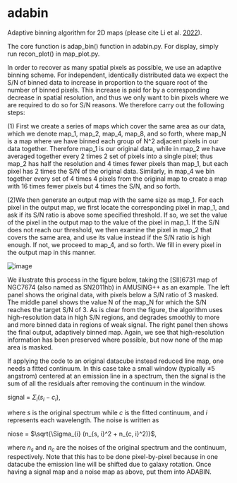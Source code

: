 # adabin
Adaptive binning algorithm for 2D maps (please cite Li et al. [2022](https://ui.adsabs.harvard.edu/abs/2022arXiv220608072L/abstract)).

The core function is adap_bin() function in adabin.py. For display, simply run recon_plot() in map_plot.py.

In order to recover as many spatial pixels as possible, we use an adaptive binning scheme. For independent, identically distributed data we expect the S/N of binned data to increase in proportion to the square root of the number of binned pixels. This increase is paid for by a corresponding decrease in spatial resolution, and thus we only want to bin pixels where we are required to do so for S/N reasons. We therefore carry out the following steps:

(1) First we create a series of maps which cover the same area as our data, which we denote map_1, map_2, map_4, map_8, and so forth, where map_N is a map where we have binned each group of N^2 adjacent pixels in our data together. Therefore map_1 is our original data, while in map_2 we have averaged together every 2 times 2 set of pixels into a single pixel; thus map_2 has half the resolution and 4 times fewer pixels than map_1, but each pixel has 2 times the S/N of the original data. Similarly, in map_4 we bin together every set of 4 times 4 pixels from the original map to create a map with 16 times fewer pixels but 4 times the S/N, and so forth.

(2)We then generate an output map with the same size as map_1. For each pixel in the output map, we first locate the corresponding pixel in map_1, and ask if its S/N ratio is above some specified threshold. If so, we set the value of the pixel in the output map to the value of the pixel in map_1. If the S/N does not reach our threshold, we then examine the pixel in map_2 that covers the same area, and use its value instead if the S/N ratio is high enough. If not, we proceed to map_4, and so forth. We fill in every pixel in the output map in this manner.

![image](https://user-images.githubusercontent.com/25077804/196726859-0168ff94-63b3-41e3-953c-0b2c6c5964c5.png)


We illustrate this process in the figure below, taking the [SII]6731 map of NGC7674 (also named as SN2011hb) in AMUSING++ as an example. The left panel shows the original data, with pixels below a S/N ratio of 3 masked. The middle panel shows the value N of the map_N for which the S/N reaches the target S/N of 3. As is clear from the figure, the algorithm uses high-resolution data in high S/N regions, and degrades smoothly to more and more binned data in regions of weak signal. The right panel then shows the final output, adaptively binned map. Again, we see that high-resolution information has been preserved where possible, but now none of the map area is masked.


If applying the code to an original datacube instead reduced line map, one needs a fitted continuum. In this case take a small window (typically $\pm5$ angstrom) centered at an emission line in a spectrum, then the signal is the sum of all the residuals after removing the continuum in the window.

signal = $\Sigma_{i} (s_i - c_i)$,

where $s$ is the original spectrum while $c$ is the fitted continuum, and $i$ represents each wavelength. The noise is written as

niose = $\sqrt{\Sigma_{i} (n_{s, i}^2 + n_{c, i}^2)}$,

where $n_s$ and $n_c$ are the noises of the original spectrum and the continuum, respectively. Note that this has to be done pixel-by-pixel because in one datacube the emission line will be shifted due to galaxy rotation. Once having a signal map and a noise map as above, put them into ADABIN.
